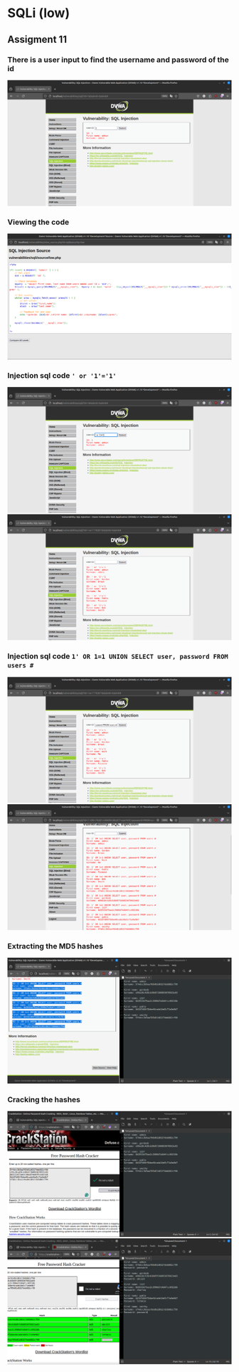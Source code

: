 # SQLi (low)
## Assigment 11

### There is a user input to find the username and password of the id
![](./pics/1.png)
### Viewing the code
![](./pics/2.png)
### Injection sql code `' or '1'='1'`
![](./pics/3.png)
![](./pics/4.png)
### Injection sql code `1' OR 1=1 UNION SELECT user, password FROM users #`
![](./pics/5.png)
![](./pics/6.png)
### Extracting the MD5 hashes
![](./pics/7.png)
### Cracking the hashes
![](./pics/8.png)
![](./pics/9.png)